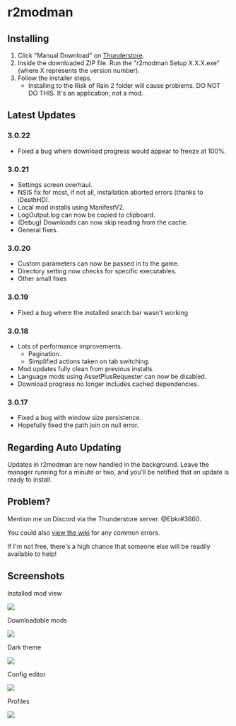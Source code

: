 # r2modman

## Installing
1. Click "Manual Download" on [Thunderstore](https://thunderstore.io/package/ebkr/r2modman/).
2. Inside the downloaded ZIP file. Run the "r2modman Setup X.X.X.exe" (where X represents the version number).
3. Follow the installer steps.
    - Installing to the Risk of Rain 2 folder will cause problems. DO NOT DO THIS. It's an application, not a mod.

## Latest Updates
### 3.0.22
- Fixed a bug where download progress would appear to freeze at 100%.

### 3.0.21
- Settings screen overhaul.
- NSIS fix for most, if not all, installation aborted errors (thanks to iDeathHD).
- Local mod installs using ManifestV2.
- LogOutput.log can now be copied to clipboard.
- (Debug) Downloads can now skip reading from the cache.
- General fixes.

### 3.0.20
- Custom parameters can now be passed in to the game.
- Directory setting now checks for specific executables.
- Other small fixes


### 3.0.19
- Fixed a bug where the installed search bar wasn't working

### 3.0.18
- Lots of performance improvements.
    - Pagination.
    - Simplified actions taken on tab switching.
- Mod updates fully clean from previous installs.
- Language mods using AssetPlusRequester can now be disabled.
- Download progress no longer includes cached dependencies.

### 3.0.17
- Fixed a bug with window size persistence.
- Hopefully fixed the path join on null error.

## Regarding Auto Updating
Updates in r2modman are now handled in the background. Leave the manager running for a minute or two, and you'll be notified that an update is ready to install.

## Problem?
Mention me on Discord via the Thunderstore server. @Ebkr#3660.

You could also [view the wiki](https://github.com/ebkr/r2modmanPlus/wiki) for any common errors.

If I'm not free, there's a high chance that someone else will be readily available to help!

## Screenshots

Installed mod view

![](https://i.imgur.com/XNVQBuQ.png)

Downloadable mods

![](https://i.imgur.com/Do6Awz0.png)

Dark theme

![](https://i.imgur.com/szsyGWB.png)

Config editor

![](https://i.imgur.com/mkO4Q4H.png)

Profiles

![](https://i.imgur.com/HtWQIWZ.png)
